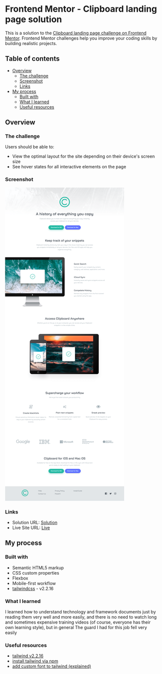 # Frontend Mentor - Clipboard landing page solution

This is a solution to the [Clipboard landing page challenge on Frontend Mentor](https://www.frontendmentor.io/challenges/clipboard-landing-page-5cc9bccd6c4c91111378ecb9). Frontend Mentor challenges help you improve your coding skills by building realistic projects. 

## Table of contents

- [Overview](#overview)
  - [The challenge](#the-challenge)
  - [Screenshot](#screenshot)
  - [Links](#links)
- [My process](#my-process)
  - [Built with](#built-with)
  - [What I learned](#what-i-learned)
  - [Useful resources](#useful-resources)

## Overview

### The challenge

Users should be able to:

- View the optimal layout for the site depending on their device's screen size
- See hover states for all interactive elements on the page

### Screenshot

![](./result.png)

### Links

- Solution URL: [Solution](https://www.frontendmentor.io/solutions/clipboardlandingpagewithtailwindcss-Q13Ru23mS)
- Live Site URL: [Live](https://cyruskabir.github.io/front-end-mentor/clipboard-landing-page)

## My process

### Built with

- Semantic HTML5 markup
- CSS custom properties
- Flexbox
- Mobile-first workflow
- [tailwindcss](https://v2.tailwindcss.com/) - v2.2.16


### What I learned
I learned how to understand technology and framework documents just by reading them very well and more easily, and there is no need to watch long and sometimes expensive training videos (of course, everyone has their own learning style), but in general The guard I had for this job fell very easily

### Useful resources

- [tailwind v2.2.16](https://v2.tailwindcss.com/)
- [install tailwind via npm](https://dev.to/slimpythonhow-to-install-tailwindcss-via-npm-all-steps-explained-2n5o) 
- [add custom font to tailwind (explained)](https://dev.to/thelamina/using-custom-fonts-in-tailwind-css-5doi)
